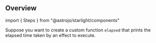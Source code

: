 ## Overview

import { Steps } from "@astrojs/starlight/components"

Suppose you want to create a custom function `elapsed` that prints the elapsed time taken by an effect to execute.
